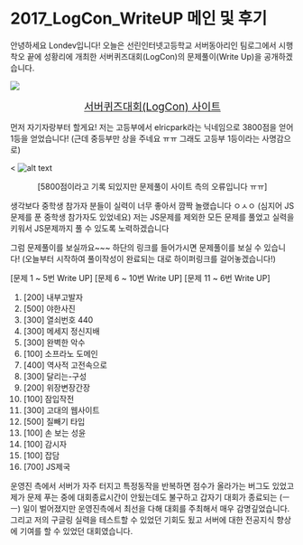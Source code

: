 ﻿# 2017_LogCon_WriteUP 메인 및 후기
안녕하세요 Londev입니다!
오늘은 선린인터넷고등학교 서버동아리인 팀로그에서 시행착오 끝에 성황리에 개최한 서버퀴즈대회(LogCon)의 문제풀이(Write Up)을 공개하겠습니다.

<img src="http://cfile5.uf.tistory.com/image/99BCB34A5A419AA2271E74" style="margin-left: auto; margin-right: auto; display: block;"/>
<p style="text-align: center;"><a href="http://con.teamlog.kr/" target="_blank" class="tx-link"><span style="font-size: 14pt;">서버퀴즈대회(LogCon) 사이트</span></a></p>

먼저 자기자랑부터 할게요!
저는 고등부에서 elricpark라는 닉네임으로 3800점을 얻어 1등을 얻었습니다! (근데 중등부만 상을 주네요 ㅠㅠ 그래도 고등부 1등이라는 사명감으로)

<
![alt text](http://cfile30.uf.tistory.com/image/990D604A5A419AA41BCAAE)
<p style="text-align: center;">[5800점이라고 기록 되있지만 문제풀이 사이트 측의 오류입니다 ㅠㅠ]<br /></p>


생각보다 중학생 참가자 분들이 실력이 너무 좋아서 깜짝 놀랬습니다 ㅇㅅㅇ (심지어 JS문제를 푼 중학생 참가자도 있었네요)
저는 JS문제를 제외한 모든 문제를 풀었고 실력을 키워서 JS문제까지 풀 수 있도록 노력하겠습니다

그럼 문제풀이를 보실까요~~~
하단의 링크를 들어가시면 문제풀이를 보실 수 있습니다!
(오늘부터 시작하여 풀이작성이 완료되는 대로 하이퍼링크를 걸어놓겠습니다!)

[문제 1 ~ 5번 Write UP]
[문제 6 ~ 10번 Write UP]
[문제 11 ~ 6번 Write UP]

1. [200] 내부고발자
2. [500] 야한사진
3. [300] 열쇠번호 440
4. [300] 메세지 정신지배
5. [300] 완벽한 악수
6. [100] 소프라노 도메인
7. [400] 역사적 고전속으로
8. [300] 달리는-구성
9. [200] 위장변장간장
10. [100] 잠입작전
11. [300] 고대의 웹사이트
12. [500] 질빼기 타입
13. [100] 손 보는 성윤
14. [100] 감시자
15. [100] 잡담
16. [700] JS제국

운영진 측에서 서버가 자주 터지고 특정동작을 반복하면 점수가 올라가는 버그도 있었고 제가 문제 푸는 중에 대회종료시간이 안됬는데도 불구하고 갑자기 대회가 종료되는 (ㅡㅡ) 일이 벌어졌지만 운영진측에서 최선을 다해 대회를 주최해서 매우 감명깊었습니다.
그리고 저의 구글링 실력을 테스트할 수 있었던 기회도 됬고 서버에 대한 전공지식 향상에 기여를 할 수 있었던 대회였습니다.

